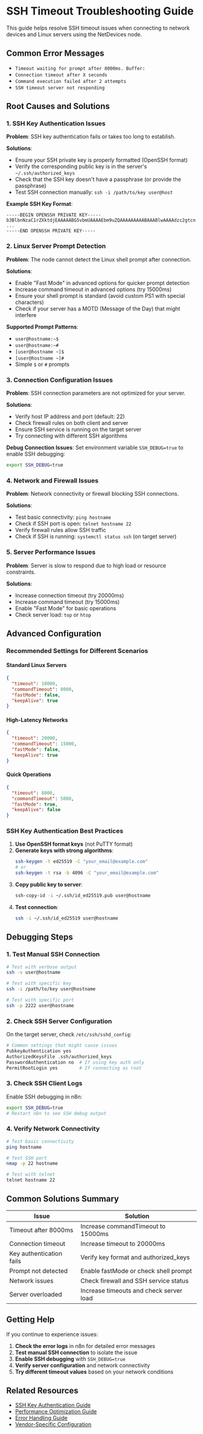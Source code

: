 # SSH Timeout Troubleshooting Guide

This guide helps resolve SSH timeout issues when connecting to network devices and Linux servers using the NetDevices node.

## Common Error Messages

- `Timeout waiting for prompt after 8000ms. Buffer:`
- `Connection timeout after X seconds`
- `Command execution failed after 2 attempts`
- `SSH timeout server not responding`

## Root Causes and Solutions

### 1. SSH Key Authentication Issues

**Problem**: SSH key authentication fails or takes too long to establish.

**Solutions**:
- Ensure your SSH private key is properly formatted (OpenSSH format)
- Verify the corresponding public key is in the server's `~/.ssh/authorized_keys`
- Check that the SSH key doesn't have a passphrase (or provide the passphrase)
- Test SSH connection manually: `ssh -i /path/to/key user@host`

**Example SSH Key Format**:
```
-----BEGIN OPENSSH PRIVATE KEY-----
b3BlbnNzaC1rZXktdjEAAAAABG5vbmUAAAAEbm9uZQAAAAAAAAABAAABlwAAAAdzc2gtcn
...
-----END OPENSSH PRIVATE KEY-----
```

### 2. Linux Server Prompt Detection

**Problem**: The node cannot detect the Linux shell prompt after connection.

**Solutions**:
- Enable "Fast Mode" in advanced options for quicker prompt detection
- Increase command timeout in advanced options (try 15000ms)
- Ensure your shell prompt is standard (avoid custom PS1 with special characters)
- Check if your server has a MOTD (Message of the Day) that might interfere

**Supported Prompt Patterns**:
- `user@hostname:~$`
- `user@hostname:~#`
- `[user@hostname ~]$`
- `[user@hostname ~]#`
- Simple `$` or `#` prompts

### 3. Connection Configuration Issues

**Problem**: SSH connection parameters are not optimized for your server.

**Solutions**:
- Verify host IP address and port (default: 22)
- Check firewall rules on both client and server
- Ensure SSH service is running on the target server
- Try connecting with different SSH algorithms

**Debug Connection Issues**:
Set environment variable `SSH_DEBUG=true` to enable SSH debugging:
```bash
export SSH_DEBUG=true
```

### 4. Network and Firewall Issues

**Problem**: Network connectivity or firewall blocking SSH connections.

**Solutions**:
- Test basic connectivity: `ping hostname`
- Check if SSH port is open: `telnet hostname 22`
- Verify firewall rules allow SSH traffic
- Check if SSH is running: `systemctl status ssh` (on target server)

### 5. Server Performance Issues

**Problem**: Server is slow to respond due to high load or resource constraints.

**Solutions**:
- Increase connection timeout (try 20000ms)
- Increase command timeout (try 15000ms)
- Enable "Fast Mode" for basic operations
- Check server load: `top` or `htop`

## Advanced Configuration

### Recommended Settings for Different Scenarios

#### Standard Linux Servers
```json
{
  "timeout": 10000,
  "commandTimeout": 8000,
  "fastMode": false,
  "keepAlive": true
}
```

#### High-Latency Networks
```json
{
  "timeout": 20000,
  "commandTimeout": 15000,
  "fastMode": false,
  "keepAlive": true
}
```

#### Quick Operations
```json
{
  "timeout": 8000,
  "commandTimeout": 5000,
  "fastMode": true,
  "keepAlive": false
}
```

### SSH Key Authentication Best Practices

1. **Use OpenSSH format keys** (not PuTTY format)
2. **Generate keys with strong algorithms**:
   ```bash
   ssh-keygen -t ed25519 -C "your_email@example.com"
   # or
   ssh-keygen -t rsa -b 4096 -C "your_email@example.com"
   ```
3. **Copy public key to server**:
   ```bash
   ssh-copy-id -i ~/.ssh/id_ed25519.pub user@hostname
   ```
4. **Test connection**:
   ```bash
   ssh -i ~/.ssh/id_ed25519 user@hostname
   ```

## Debugging Steps

### 1. Test Manual SSH Connection
```bash
# Test with verbose output
ssh -v user@hostname

# Test with specific key
ssh -i /path/to/key user@hostname

# Test with specific port
ssh -p 2222 user@hostname
```

### 2. Check SSH Server Configuration
On the target server, check `/etc/ssh/sshd_config`:
```bash
# Common settings that might cause issues
PubkeyAuthentication yes
AuthorizedKeysFile .ssh/authorized_keys
PasswordAuthentication no  # If using key auth only
PermitRootLogin yes        # If connecting as root
```

### 3. Check SSH Client Logs
Enable SSH debugging in n8n:
```bash
export SSH_DEBUG=true
# Restart n8n to see SSH debug output
```

### 4. Verify Network Connectivity
```bash
# Test basic connectivity
ping hostname

# Test SSH port
nmap -p 22 hostname

# Test with telnet
telnet hostname 22
```

## Common Solutions Summary

| Issue | Solution |
|-------|----------|
| Timeout after 8000ms | Increase commandTimeout to 15000ms |
| Connection timeout | Increase timeout to 20000ms |
| Key authentication fails | Verify key format and authorized_keys |
| Prompt not detected | Enable fastMode or check shell prompt |
| Network issues | Check firewall and SSH service status |
| Server overloaded | Increase timeouts and check server load |

## Getting Help

If you continue to experience issues:

1. **Check the error logs** in n8n for detailed error messages
2. **Test manual SSH connection** to isolate the issue
3. **Enable SSH debugging** with `SSH_DEBUG=true`
4. **Verify server configuration** and network connectivity
5. **Try different timeout values** based on your network conditions

## Related Resources

- [SSH Key Authentication Guide](./SSH_KEY_AUTH_GUIDE.md)
- [Performance Optimization Guide](./PERFORMANCE_OPTIMIZATION_GUIDE.md)
- [Error Handling Guide](./ERROR_HANDLING_GUIDE.md)
- [Vendor-Specific Configuration](./VENDOR_GUIDE.md) 